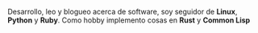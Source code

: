 Desarrollo, leo y blogueo acerca de software, soy seguidor de **Linux**,
**Python** y **Ruby**. Como hobby implemento cosas en **Rust** y **Common Lisp**
